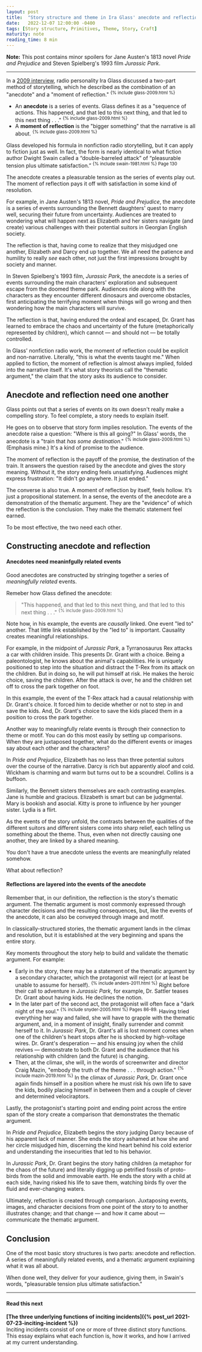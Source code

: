 ```yaml
---
layout: post
title:  "Story structure and theme in Ira Glass' anecdote and reflection"
date:   2022-12-07 12:00:00 -0400
tags: [Story structure, Primitives, Theme, Story, Craft]
maturity: note
reading_time: 8 min
---
```


**Note:** This post contains minor spoilers for Jane Austen's 1813 novel _Pride and Prejudice_ and Steven Spielberg's 1993 film _Jurassic Park_.

---

In a [2009 interview](https://www.thisamericanlife.org/extras/ira-glass-on-storytelling), radio personality Ira Glass discussed a two-part method of storytelling, which he described as the combination of an "anecdote" and a "moment of reflection." <sup>{% include glass-2009.html %}</sup>

- An **anecdote** is a series of events. Glass defines it as a "sequence of actions. This happened, and that led to this next thing, and that led to this next thing . . ." <sup>{% include glass-2009.html %}</sup>
- A **moment of reflection** is the "bigger something" that the narrative is all about. <sup>{% include glass-2009.html %}</sup> 

Glass developed his formula in nonfiction radio storytelling, but it can apply to fiction just as well. In fact, the form is nearly identical to what fiction author Dwight Swain called a “double-barreled attack” of “pleasurable tension plus ultimate satisfaction.” <sup>{% include swain-1981.html %} Page 130</sup>

The anecdote creates a pleasurable tension as the series of events play out. The moment of reflection pays it off with satisfaction in some kind of resolution.

For example, in Jane Austen's 1813 novel, _Pride and Prejudice_, the anecdote is a series of events surrounding the Bennett daughters' quest to marry well, securing their future from uncertainty. Audiences are treated to wondering what will happen next as Elizabeth and her sisters navigate (and create) various challenges with their potential suitors in Georgian English society.

The reflection is that, having come to realize that they misjudged one another, Elizabeth and Darcy end up together. We all need the patience and humility to really _see_ each other, not just the first impressions brought by society and manner.

In Steven Spielberg's 1993 film, _Jurassic Park_, the anecdote is a series of events surrounding the main characters' exploration and subsequent escape from the doomed theme park. Audiences ride along with the characters as they encounter different dinosaurs and overcome obstacles, first anticipating the terrifying moment when things will go wrong and then wondering how the main characters will survive.

The reflection is that, having endured the ordeal and escaped, Dr. Grant has learned to embrace the chaos and uncertainty of the future (metaphorically represented by children), which cannot &mdash; and should not &mdash; be totally controlled.

In Glass' nonfiction radio work, the moment of reflection could be explicit and non-narrative. Literally, "this is what the events taught me." When applied to fiction, the moment of reflection is almost always implied, folded into the narrative itself. It's what story theorists call the "thematic argument," the claim that the story asks its audience to consider. 

## Anecdote and reflection need one another

Glass points out that a series of events on its own doesn't really make a compelling story. To feel complete, a story needs to explain itself.

He goes on to observe that story form implies resolution. The events of the anecdote raise a question: "Where is this all going?" In Glass' words, the anecdote is a "train that _has some destination_." <sup>{% include glass-2009.html %}</sup> (Emphasis mine.) It's a kind of promise to the audience.

The moment of reflection is the payoff of the promise, the destination of the train. It answers the question raised by the anecdote and gives the story meaning. Without it, the story ending feels unsatisfying. Audiences might express frustration: "It didn't _go_ anywhere. It just ended."

The converse is also true. A moment of reflection by itself, feels hollow. It’s just a propositional statement. In a sense, the events of the anecdote are a demonstration of the thematic argument. They are the "evidence" of which the reflection is the conclusion. They make the thematic statement feel earned.

To be most effective, the two need each other.

## Constructing anecdote and reflection

#### Anecdotes need meaninfgully related events

Good anecdotes are constructed by stringing together a series of _meaningfully related_ events.

Remeber how Glass defined the anecdote:

> "This happened, and that led to this next thing, and that led to this next thing . . ." <sup>{% include glass-2009.html %}</sup>

Note how, in his example, the events are _causally_ linked. One event "led to" another. That little link established by the "led to" is important. Causality creates meaningful relationships.

For example, in the midpoint of _Jurassic Park_, a Tyrranosaurus Rex attacks a car with children inside. This presents Dr. Grant with a choice. Being a paleontologist, he knows about the animal's capabilities. He is uniquely positioned to step into the situation and distract the T-Rex from its attack on the children. But in doing so, he will put himself at risk. He makes the heroic choice, saving the children. After the attack is over, he and the children set off to cross the park together on foot.

In this example, the event of the T-Rex attack had a causal relationship with Dr. Grant's choice. It forced him to decide whether or not to step in and save the kids. And, Dr. Grant's choice to save the kids placed them in a position to cross the park together.

Another way to meaningfully relate events is through their connection to theme or motif. You can do this most easily by setting up comparisons. When they are juxtaposed together, what do the different events or images say about each other and the characters?

In _Pride and Prejudice_, Elizabeth has no less than three potential suitors over the course of the narrative. Darcy is rich but apparently aloof and cold. Wickham is charming and warm but turns out to be a scoundrel. Collins is a buffoon. 

Similarly, the Bennett sisters themselves are each contrasting examples. Jane is humble and gracious. Elizabeth is smart but can be judgmental. Mary is bookish and asocial. Kitty is prone to influence by her younger sister. Lydia is a flirt.

As the events of the story unfold, the contrasts between the qualities of the different suitors and different sisters come into sharp relief, each telling us something about the theme. Thus, even when not directly causing one another, they are linked by a shared meaning.

You don't have a true anecdote unless the events are meaningfully related somehow.

What about reflection? 

#### Reflections are layered into the events of the anecdote

Remember that, in our definition, the reflection is the story's thematic argument. The thematic argument is most commonly expressed through character decisions and the resulting consequences, but, like the events of the anecdote, it can also be conveyed through image and motif. 

In classically-structured stories, the thematic argument lands in the climax and resolution, but it is established at the very beginning and spans the entire story.

Key moments throughout the story help to build and validate the thematic argument. For example:

- Early in the story, there may be a statement of the thematic argument by a secondary character, which the protagonist will reject (or at least be unable to assume for herself). <sup>{% include anders-2011.html %}</sup> Right before their call to adventure in _Jurassic Park_, for example, Dr. Sattler teases Dr. Grant about having kids. He declines the notion. 
- In the later part of the second act, the protagonist will often face a "dark night of the soul." <sup>{% include snyder-2005.html %} Pages 86-89.</sup> Having tried everything her way and failed, she will have to grapple with the thematic argument, and, in a moment of insight, finally surrender and commit herself to it. In _Jurassic Park_, Dr. Grant's all is lost moment comes when one of the children's heart stops after he is shocked by high-voltage wires. Dr. Grant's desperation &mdash; and his ensuing joy when the child revives &mdash; demonstrate to both Dr. Grant and the audience that his relationship with children (and the future) is changing.
- Then, at the climax, she will, in the words of screenwriter and director Craig Mazin, "embody the truth of the theme . . . through action." <sup>{% include mazin-2019.html %}</sup> In the climax of _Jurassic Park_, Dr. Grant once again finds himself in a position where he must risk his own life to save the kids, bodily placing himself in between them and a couple of clever and determined velociraptors.

Lastly, the protagonist's starting point and ending point across the entire span of the story create a comparison that demonstrates the thematic argument.

In _Pride and Prejudice_, Elizabeth begins the story judging Darcy because of his apparent lack of manner. She ends the story ashamed at how she and her circle misjudged him, discerning the kind heart behind his cold exterior and understanding the insecurities that led to his behavior.

In _Jurassic Park_, Dr. Grant begins the story hating children (a metaphor for the chaos of the future) and literally digging up petrified fossils of proto-birds from the solid and immovable earth. He ends the story with a child at each side, having risked his life to save them, watching birds fly over the fluid and ever-changing waters.

Ultimately, reflection is created through comparison. Juxtaposing events, images, and character decisions from one point of the story to to another illustrates change; and that change &mdash; and how it came about &mdash; communicate the thematic argument.

## Conclusion

One of the most basic story structures is two parts: anecdote and reflection. A series of meaningfully related events, and a thematic argument explaining what it was all about. 

When done well, they deliver for your audience, giving them, in Swain's words, "pleasurable tension plus ultimate satisfaction."

---

#### Read this next

**[The three underlying functions of inciting incidents]({% post_url 2021-07-23-inciting-incident %})**
<br />Inciting incidents consist of one or more of three distinct story functions. This essay explains what each function is, how it works, and how I arrived at my current understanding.